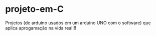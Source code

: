 # projeto-em-C
Projetos (de arduino usados em um arduino UNO com o software) que aplica aprogamação na vida real!!!
